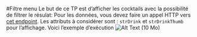 #Filtre menu
Le but de ce TP est d’afficher les cocktails avec la possibilité de filtrer le résulat:
Pour les données, vous devez faire un appel HTTP vers [cet endpoint](https://www.thecocktaildb.com/api/json/v1/1/search.php?s=a).
Les attributs à considérer sont : `strDrink` et `strDrinkThumb` pour l’affichage.
Voici l’exemple d’exécution
![Alt Text](https://res.cloudinary.com/jochri3/image/upload/v1658922166/gif%20exercices/tp7-filter.gif)
(10 Mo)
